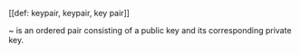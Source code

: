 [[def: keypair, keypair, key pair]]

~ is an ordered pair consisting of a public key and its corresponding private key.
